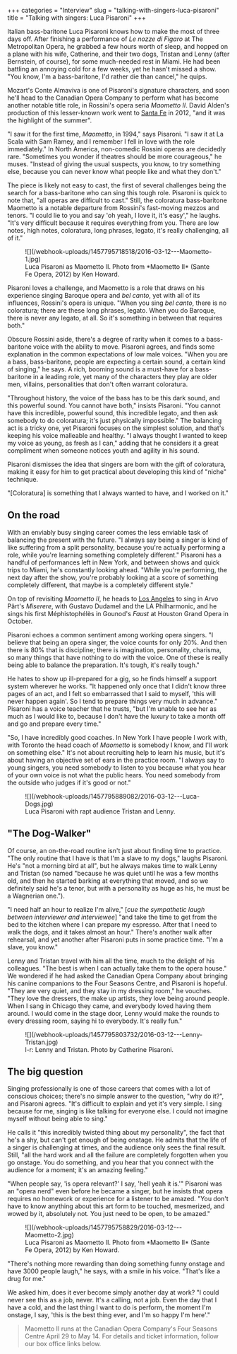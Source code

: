 +++
categories = "Interview"
slug = "talking-with-singers-luca-pisaroni"
title = "Talking with singers: Luca Pisaroni"
+++

Italian bass-baritone Luca Pisaroni knows how to make the most of three days off. After finishing a performance of *Le nozze di Figaro* at The Metropolitan Opera, he grabbed a few hours worth of sleep, and hopped on a plane with his wife, Catherine, and their two dogs, Tristan and Lenny (after Bernstein, of course), for some much-needed rest in Miami. He had been battling an annoying cold for a few weeks, yet he hasn't missed a show. "You know, I'm a bass-baritone, I'd rather die than cancel," he quips.

Mozart's Conte Almaviva is one of Pisaroni's signature characters, and soon he'll head to the Canadian Opera Company to perform what has become another notable title role, in Rossini's opera seria *Maometto II*. David Alden's production of this lesser-known work went to [Santa Fe](/scene/companies/santa-fe-opera/) in 2012, "and it was the highlight of the summer".

"I saw it for the first time, *Maometto*, in 1994," says Pisaroni. "I saw it at La Scala with Sam Ramey, and I remember I fell in love with the role immediately." In North America, non-comedic Rossini operas are decidedly rare. "Sometimes you wonder if theatres should be more courageous," he muses. "Instead of giving the usual suspects, you know, to try something else, because you can never know what people like and what they don't."

The piece is likely not easy to cast, the first of several challenges being the search for a bass-baritone who can sing this tough role. Pisaroni is quick to note that, "all operas are difficult to cast." Still, the coloratura bass-baritone Maometto is a notable departure from Rossini's fast-moving mezzos and tenors. "I could lie to you and say 'oh yeah, I love it, it's easy'," he laughs. "It's very difficult because it requires everything from you. There are low notes, high notes, coloratura, long phrases, legato, it's really challenging, all of it."

<figure data-type="image">![](/webhook-uploads/1457795718518/2016-03-12---Maometto-1.jpg)<figcaption>Luca Pisaroni as Maometto II. Photo from *Maometto II* (Sante Fe Opera, 2012) by Ken Howard.</figcaption>
</figure>

Pisaroni loves a challenge, and Maometto is a role that draws on his experience singing Baroque opera and *bel canto*, yet with all of its influences, Rossini's opera is unique. "When you sing *bel canto*, there is no coloratura; there are these long phrases, legato. When you do Baroque, there is never any legato, at all. So it's something in between that requires both."

Obscure Rossini aside, there's a degree of rarity when it comes to a bass-baritone voice with the ability to move. Pisaroni agrees, and finds some explanation in the common expectations of low male voices. "When you are a bass, bass-baritone, people are expecting a certain sound, a certain kind of singing," he says. A rich, booming sound is a must-have for a bass-baritone in a leading role, yet many of the characters they play are older men, villains, personalities that don't often warrant coloratura. 

"Throughout history, the voice of the bass has to be this dark sound, and this powerful sound. You cannot have both," insists Pisaroni. "You cannot have this incredible, powerful sound, this incredible legato, and then ask somebody to do coloratura; it's just physically impossible." The balancing act is a tricky one, yet Pisaroni focuses on the simplest solution, and that's keeping his voice malleable and healthy. "I always thought I wanted to keep my voice as young, as fresh as I can," adding that he considers it a great compliment when someone notices youth and agility in his sound. 

Pisaroni dismisses the idea that singers are born with the gift of coloratura, making it easy for him to get practical about developing this kind of "niche" technique. 

"[Coloratura] is something that I always wanted to have, and I worked on it."

## On the road

With an enviably busy singing career comes the less enviable task of balancing the present with the future. "I always say being a singer is kind of like suffering from a split personality, because you're actually performing a role, while you're learning something completely different." Pisaroni has a handful of performances left in New York, and between shows and quick trips to Miami, he's constantly looking ahead. "While you're performing, the next day after the show, you're probably looking at a score of something completely different, that maybe is a completely different style."

On top of revisiting *Maometto II*, he heads to [Los Angeles](http://www.laphil.com/tickets/mozart-part-requiem-miserere/2016-05-19) to sing in Arvo Pärt's *Miserere*, with Gustavo Dudamel and the LA Philharmonic, and he sings his first Méphistophélès in Gounod's *Faust* at Houston Grand Opera in October.

Pisaroni echoes a common sentiment among working opera singers. "I believe that being an opera singer, the voice counts for only 20%. And then there is 80% that is discipline; there is imagination, personality, charisma, so many things that have nothing to do with the voice. One of these is really being able to balance the preparation. It's tough, it's really tough."

He hates to show up ill-prepared for a gig, so he finds himself a support system wherever he works. "It happened only once that I didn't know three pages of an act, and I felt so embarrassed that I said to myself, 'this will never happen again'. So I tend to prepare things very much in advance." Pisaroni has a voice teacher that he trusts, "but I'm unable to see her as much as I would like to, because I don't have the luxury to take a month off and go and prepare every time."

"So, I have incredibly good coaches. In New York I have people I work with, with Toronto the head coach of *Maometto* is somebody I know, and I'll work on something else." It's not about recruiting help to learn his music, but it's about having an objective set of ears in the practice room. "I always say to young singers, you need somebody to listen to you because what you hear of your own voice is not what the public hears. You need somebody from the outside who judges if it's good or not."

<figure data-type="image">
![](/webhook-uploads/1457795889082/2016-03-12---Luca-Dogs.jpg)<figcaption>Luca Pisaroni with rapt audience Tristan and Lenny.</figcaption>
</figure>

## "The Dog-Walker"

Of course, an on-the-road routine isn't just about finding time to practice. "The only routine that I have is that I'm a slave to my dogs," laughs Pisaroni. He's "not a morning bird at all", but he always makes time to walk Lenny and Tristan (so named "because he was quiet until he was a few months old, and then he started barking at everything that moved, and so we definitely said he's a tenor, but with a personality as huge as his, he must be a Wagnerian one."). 

"I need half an hour to realize I'm alive," [*cue the sympathetic laugh between interviewer and interviewee*] "and take the time to get from the bed to the kitchen where I can prepare my espresso. After that I need to walk the dogs, and it takes almost an hour." There's another walk after rehearsal, and yet another after Pisaroni puts in some practice time. "I'm a slave, you know."

Lenny and Tristan  travel with him all the time, much to the delight of his colleagues. "The best is when I can actually take them to the opera house." We wondered if he had asked the Canadian Opera Company about bringing his canine companions to the Four Seasons Centre, and Pisaroni is hopeful. "They are very quiet, and they stay in my dressing room," he vouches. "They love the dressers, the make up artists, they love being around people. When I sang in Chicago they came, and everybody loved having them around. I would come in the stage door, Lenny would make the rounds to every dressing room, saying hi to everybody. It's really fun."

<figure data-type="image">
![](/webhook-uploads/1457795803732/2016-03-12---Lenny-Tristan.jpg)<figcaption>l-r: Lenny and Tristan. Photo by Catherine Pisaroni.</figcaption>
</figure>

## The big question

Singing professionally is one of those careers that comes with a lot of conscious choices; there's no simple answer to the question, "why do it?", and Pisaroni agrees. "It's difficult to explain and yet it's very simple. I sing because for me, singing is like talking for everyone else. I could not imagine myself without being able to sing."

He calls it "this incredibly twisted thing about my personality", the fact that he's a shy, but can't get enough of being onstage. He admits that the life of a singer is challenging at times, and the audience only sees the final result. Still, "all the hard work and all the failure are completely forgotten when you go onstage. You do something, and you hear that you connect with the audience for a moment; it's an amazing feeling."

"When people say, 'is opera relevant?' I say, 'hell yeah it is.'" Pisaroni was an "opera nerd" even before he became a singer, but he insists that opera requires no homework or experience for a listener to be amazed. "You don't have to know anything about this art form to be touched, mesmerized, and wowed by it, absolutely not. You just need to be open, to be amazed."

<figure data-type="image">
![](/webhook-uploads/1457795758829/2016-03-12---Maometto-2.jpg)<figcaption>Luca Pisaroni as Maometto II. Photo from *Maometto II* (Sante Fe Opera, 2012) by Ken Howard.</figcaption>
</figure>

"There's nothing more rewarding than doing something funny onstage and have 3000 people laugh," he says, with a smile in his voice. "That's like a drug for me."

We asked him, does it ever become simply another day at work? "I could never see this as a job, never. It's a calling, not a job. Even the day that I have a cold, and the last thing I want to do is perform, the moment I'm onstage, I say, 'this is the best thing ever, and I'm so happy I'm here'."

>Maometto II runs at the Canadian Opera Company's Four Seasons Centre April 29 to May 14. For details and ticket information, follow our box office links below.
